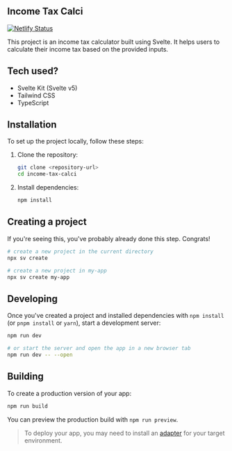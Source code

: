 ## Income Tax Calci

[![Netlify Status](https://api.netlify.com/api/v1/badges/ec7b4320-a61d-48db-8f78-201caeba5d07/deploy-status)](https://app.netlify.com/sites/income-tax-calci/deploys)

This project is an income tax calculator built using Svelte. It helps users to calculate their income tax based on the provided inputs.

## Tech used?

- Svelte Kit (Svelte v5)
- Tailwind CSS
- TypeScript

## Installation

To set up the project locally, follow these steps:

1. Clone the repository:
    ```bash
    git clone <repository-url>
    cd income-tax-calci
    ```

2. Install dependencies:
    ```bash
    npm install
    ```

## Creating a project

If you're seeing this, you've probably already done this step. Congrats!

```bash
# create a new project in the current directory
npx sv create

# create a new project in my-app
npx sv create my-app
```

## Developing

Once you've created a project and installed dependencies with `npm install` (or `pnpm install` or `yarn`), start a development server:

```bash
npm run dev

# or start the server and open the app in a new browser tab
npm run dev -- --open
```

## Building

To create a production version of your app:

```bash
npm run build
```

You can preview the production build with `npm run preview`.

> To deploy your app, you may need to install an [adapter](https://svelte.dev/docs/kit/adapters) for your target environment.
